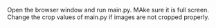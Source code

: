 Open the browser window and run main.py. MAke sure it is full screen. Change the crop values of main.py if images are not cropped properly.
